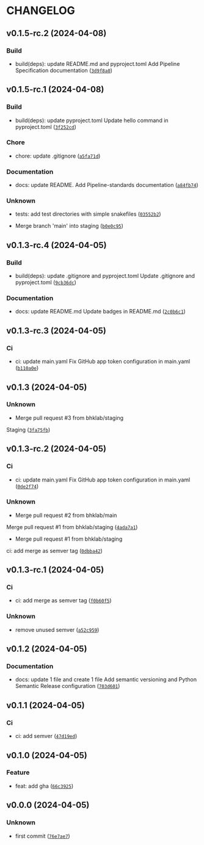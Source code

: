 # CHANGELOG



## v0.1.5-rc.2 (2024-04-08)

### Build

* build(deps): update README.md and pyproject.toml Add Pipeline Specification documentation ([`3d9f8a0`](https://github.com/bhklab/ORCESTRA-api/commit/3d9f8a005dc38ebf62ff378ec224cafb1de27880))


## v0.1.5-rc.1 (2024-04-08)

### Build

* build(deps): update pyproject.toml Update hello command in pyproject.toml ([`3f252cd`](https://github.com/bhklab/ORCESTRA-api/commit/3f252cdf2615b99687a8c7e18a12406c814081dd))

### Chore

* chore: update .gitignore ([`a5fa71d`](https://github.com/bhklab/ORCESTRA-api/commit/a5fa71d730966ce2edb98b9cc122aee15581deb5))

### Documentation

* docs: update README. Add Pipeline-standards documentation ([`a84fb74`](https://github.com/bhklab/ORCESTRA-api/commit/a84fb741002c14b61f0d2449f01d7501085b35dc))

### Unknown

* tests: add test directories with simple snakefiles ([`03552b2`](https://github.com/bhklab/ORCESTRA-api/commit/03552b219b5a7381c1f2c6315a45c8dbb8a0919d))

* Merge branch &#39;main&#39; into staging ([`b0e0c95`](https://github.com/bhklab/ORCESTRA-api/commit/b0e0c956ac94f2032cf29bf6dbecfdcbbfbbd187))


## v0.1.3-rc.4 (2024-04-05)

### Build

* build(deps): update .gitignore and pyproject.toml Update .gitignore and pyproject.toml ([`9cb36dc`](https://github.com/bhklab/ORCESTRA-api/commit/9cb36dc838c0bdb80bf550b0b359479efc0a1cb6))

### Documentation

* docs: update README.md Update badges in README.md ([`2c0b6c1`](https://github.com/bhklab/ORCESTRA-api/commit/2c0b6c1a850575eaedf897c8df33c7b12160ce2b))


## v0.1.3-rc.3 (2024-04-05)

### Ci

* ci: update main.yaml Fix GitHub app token configuration in main.yaml ([`b110a0e`](https://github.com/bhklab/ORCESTRA-api/commit/b110a0e9d44d19ea5a7b83a0ecb2bc935856ca37))


## v0.1.3 (2024-04-05)

### Unknown

* Merge pull request #3 from bhklab/staging

Staging ([`3fa75fb`](https://github.com/bhklab/ORCESTRA-api/commit/3fa75fbd53e2b5af89f296fda508c5a1e69805b8))


## v0.1.3-rc.2 (2024-04-05)

### Ci

* ci: update main.yaml Fix GitHub app token configuration in main.yaml ([`0de2f74`](https://github.com/bhklab/ORCESTRA-api/commit/0de2f7403d933e5e98b06241fd8de53be89b2fe3))

### Unknown

* Merge pull request #2 from bhklab/main

Merge pull request #1 from bhklab/staging ([`4ada7a1`](https://github.com/bhklab/ORCESTRA-api/commit/4ada7a12c9227a0bade3ddb35b12cc6b0e7cdefe))

* Merge pull request #1 from bhklab/staging

ci: add merge as semver tag ([`0dbba42`](https://github.com/bhklab/ORCESTRA-api/commit/0dbba42ce992270d9a170ebb6885c8d8b9dcdc42))


## v0.1.3-rc.1 (2024-04-05)

### Ci

* ci: add merge as semver tag ([`f0b60f5`](https://github.com/bhklab/ORCESTRA-api/commit/f0b60f56335aae40826ae9e347143d79b6b40721))

### Unknown

* remove unused semver ([`a52c959`](https://github.com/bhklab/ORCESTRA-api/commit/a52c9592931dc451b4e3346631d3f6884d378aab))


## v0.1.2 (2024-04-05)

### Documentation

* docs: update 1 file and create 1 file Add semantic versioning and Python Semantic Release configuration ([`703d601`](https://github.com/bhklab/ORCESTRA-api/commit/703d601b7829443ac710c100d2f012c558e8a139))


## v0.1.1 (2024-04-05)

### Ci

* ci: add semver ([`47d19ed`](https://github.com/bhklab/ORCESTRA-api/commit/47d19edfe176877aa60c649889bb2bd44e48715c))


## v0.1.0 (2024-04-05)

### Feature

* feat: add gha ([`66c3925`](https://github.com/bhklab/ORCESTRA-api/commit/66c39253a0b7b320a8c2a5ae96b24011406ab740))


## v0.0.0 (2024-04-05)

### Unknown

* first commit ([`76e7ae7`](https://github.com/bhklab/ORCESTRA-api/commit/76e7ae7c1398ce33ecc51ee2198c48ade87442ad))
